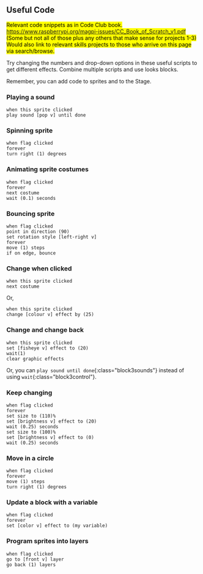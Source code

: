 ## Useful Code

<mark>Relevant code snippets as in Code Club book. 
https://www.raspberrypi.org/magpi-issues/CC_Book_of_Scratch_v1.pdf
(Some but not all of those plus any others that make sense for projects 1-3) Would also link to relevant skills projects to those who arrive on this page via search/browse.</mark>

Try changing the numbers and drop-down options in these useful scripts to get different effects. Combine multiple scripts and use looks blocks. 

Remember, you can add code to sprites and to the Stage. 

### Playing a sound

```blocks3
when this sprite clicked
play sound [pop v] until done
```

### Spinning sprite

```blocks3
when flag clicked
forever
turn right (1) degrees
```

### Animating sprite costumes

```blocks3
when flag clicked
forever
next costume
wait (0.1) seconds
```

### Bouncing sprite

```blocks3
when flag clicked
point in direction (90)
set rotation style [left-right v]
forever
move (1) steps
if on edge, bounce
```

### Change when clicked

```blocks3
when this sprite clicked
next costume
```

Or,

```blocks3
when this sprite clicked
change [colour v] effect by (25)
```

### Change and change back

```blocks3
when this sprite clicked
set [fisheye v] effect to (20)
wait(1)
clear graphic effects
```

Or, you can `play sound until done`{:class="block3sounds"} instead of using `wait`{:class="block3control"}. 


### Keep changing

```blocks3
when flag clicked
forever
set size to (110)%
set [brightness v] effect to (20)
wait (0.25) seconds
set size to (100)%
set [brightness v] effect to (0)
wait (0.25) seconds
```

### Move in a circle

```blocks3
when flag clicked
forever
move (1) steps
turn right (1) degrees
```


### Update a block with a variable

```blocks3
when flag clicked
forever
set [color v] effect to (my variable)
```

### Program sprites into layers

```blocks3
when flag clicked
go to [front v] layer
go back (1) layers
```








